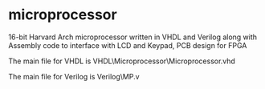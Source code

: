 # microprocessor
16-bit Harvard Arch microprocessor written in VHDL and Verilog along with Assembly code to interface with LCD and Keypad, PCB design for FPGA

The main file for VHDL is VHDL\Microprocessor\Microprocessor.vhd

The main file for Verilog is Verilog\MP.v

